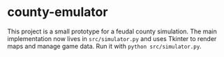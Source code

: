 # county-emulator

This project is a small prototype for a feudal county simulation. The main
implementation now lives in `src/simulator.py` and uses Tkinter to render maps
and manage game data. Run it with `python src/simulator.py`.

